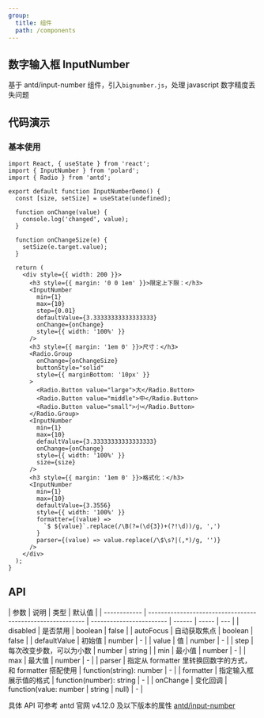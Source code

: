 ```yaml
---
group:
  title: 组件
  path: /components
---
```


## 数字输入框 InputNumber

基于 antd/input-number 组件，引入`bignumber.js`，处理 javascript 数字精度丢失问题

## 代码演示

### 基本使用

```tsx
import React, { useState } from 'react';
import { InputNumber } from 'polard';
import { Radio } from 'antd';

export default function InputNumberDemo() {
  const [size, setSize] = useState(undefined);

  function onChange(value) {
    console.log('changed', value);
  }

  function onChangeSize(e) {
    setSize(e.target.value);
  }

  return (
    <div style={{ width: 200 }}>
      <h3 style={{ margin: '0 0 1em' }}>限定上下限：</h3>
      <InputNumber
        min={1}
        max={10}
        step={0.01}
        defaultValue={3.33333333333333333}
        onChange={onChange}
        style={{ width: '100%' }}
      />
      <h3 style={{ margin: '1em 0' }}>尺寸：</h3>
      <Radio.Group
        onChange={onChangeSize}
        buttonStyle="solid"
        style={{ marginBottom: '10px' }}
      >
        <Radio.Button value="large">大</Radio.Button>
        <Radio.Button value="middle">中</Radio.Button>
        <Radio.Button value="small">小</Radio.Button>
      </Radio.Group>
      <InputNumber
        min={1}
        max={10}
        defaultValue={3.33333333333333333}
        onChange={onChange}
        style={{ width: '100%' }}
        size={size}
      />
      <h3 style={{ margin: '1em 0' }}>格式化：</h3>
      <InputNumber
        min={1}
        max={10}
        defaultValue={3.3556}
        style={{ width: '100%' }}
        formatter={(value) =>
          `$ ${value}`.replace(/\B(?=(\d{3})+(?!\d))/g, ',')
        }
        parser={(value) => value.replace(/\$\s?|(,*)/g, '')}
      />
    </div>
  );
}
```

## API

| 参数         | 说明                                                       | 类型                     | 默认值 |
| ------------ | ---------------------------------------------------------- | ------------------------ | ------ | ----- | --- |
| disabled     | 是否禁用                                                   | boolean                  | false  |
| autoFocus    | 自动获取焦点                                               | boolean                  | false  |
| defaultValue | 初始值                                                     | number                   | -      |
| value        | 值                                                         | number                   | -      |
| step         | 每次改变步数，可以为小数                                   | number                   | string |
| min          | 最小值                                                     | number                   | -      |
| max          | 最大值                                                     | number                   | -      |
| parser       | 指定从 formatter 里转换回数字的方式，和 formatter 搭配使用 | function(string): number | -      |
| formatter    | 指定输入框展示值的格式                                     | function(number): string | -      |
| onChange     | 变化回调                                                   | function(value: number   | string | null) | -   |

具体 API 可参考 antd 官网 v4.12.0 及以下版本的属性
[antd/input-number](https://ant.design/components/input-number-cn/)
